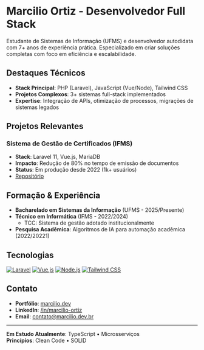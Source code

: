 # Marcilio Ortiz - Desenvolvedor Full Stack

Estudante de Sistemas de Informação (UFMS) e desenvolvedor autodidata com 7+ anos de experiência prática. Especializado em criar soluções completas com foco em eficiência e escalabilidade.

## Destaques Técnicos

- **Stack Principal**: PHP (Laravel), JavaScript (Vue/Node), Tailwind CSS
- **Projetos Complexos**: 3+ sistemas full-stack implementados
- **Expertise**: Integração de APIs, otimização de processos, migrações de sistemas legados

## Projetos Relevantes

### Sistema de Gestão de Certificados (IFMS)
- **Stack**: Laravel 11, Vue.js, MariaDB
- **Impacto**: Redução de 80% no tempo de emissão de documentos
- **Status**: Em produção desde 2022 (1k+ usuários)
- [Repositório](https://github.com/KriawqZero/IFMS-Sistema_CargaHoraria)

## Formação & Experiência

- **Bacharelado em Sistemas da Informação** (UFMS - 2025/Presente)
- **Técnico em Informática** (IFMS - 2022/2024)
  - TCC: Sistema de gestão adotado institucionalmente
- **Pesquisa Acadêmica**: Algoritmos de IA para automação acadêmica (2022/20221)

## Tecnologias

[![Laravel](https://img.shields.io/badge/Laravel-FF2D20?logo=laravel&logoColor=white)](#)
[![Vue.js](https://img.shields.io/badge/Vue.js-4FC08D?logo=vuedotjs&logoColor=white)](#)
[![Node.js](https://img.shields.io/badge/Node.js-339933?logo=nodedotjs&logoColor=white)](#)
[![Tailwind CSS](https://img.shields.io/badge/Tailwind_CSS-06B6D4?logo=tailwind-css)](#)

## Contato

- **Portfólio**: [marcilio.dev](marciliortiz.dev.br)
- **LinkedIn**: [/in/marcilio-ortiz](linkedin.com/in/marc%C3%ADlio-ortiz-barbosa-7b5a35165/)
- **Email**: contato@marcilio.dev.br

---

**Em Estudo Atualmente**: TypeScript • Microsserviços  
**Princípios**: Clean Code • SOLID
